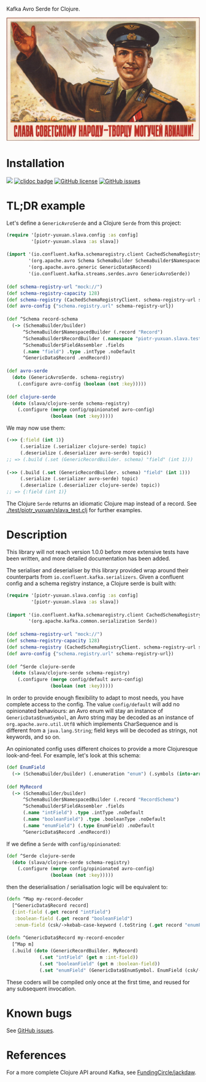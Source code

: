 Kafka Avro Serde for Clojure.

![слава советскому народу](dev-resources/слава-советскому-народу.jpg)

# Installation

[![](https://img.shields.io/clojars/v/piotr-yuxuan/slava.svg)](https://clojars.org/piotr-yuxuan/slava)
[![cljdoc badge](https://cljdoc.org/badge/piotr-yuxuan/slava)](https://cljdoc.org/d/piotr-yuxuan/slava/CURRENT)
[![GitHub license](https://img.shields.io/github/license/piotr-yuxuan/slava)](https://github.com/piotr-yuxuan/slava/blob/main/LICENSE)
[![GitHub issues](https://img.shields.io/github/issues/piotr-yuxuan/slava)](https://github.com/piotr-yuxuan/slava/issues)

# TL;DR example

Let's define a `GenericAvroSerde` and a Clojure `Serde` from this project:

``` clojure
(require '[piotr-yuxuan.slava.config :as config]
         '[piotr-yuxuan.slava :as slava])

(import '(io.confluent.kafka.schemaregistry.client CachedSchemaRegistryClient)
        '(org.apache.avro Schema SchemaBuilder SchemaBuilder$NamespacedBuilder SchemaBuilder$RecordBuilder SchemaBuilder$FieldAssembler)
        '(org.apache.avro.generic GenericData$Record)
        '(io.confluent.kafka.streams.serdes.avro GenericAvroSerde))

(def schema-registry-url "mock://")
(def schema-registry-capacity 128)
(def schema-registry (CachedSchemaRegistryClient. schema-registry-url schema-registry-capacity))
(def avro-config {"schema.registry.url" schema-registry-url})

(def ^Schema record-schema
  (-> (SchemaBuilder/builder)
      ^SchemaBuilder$NamespacedBuilder (.record "Record")
      ^SchemaBuilder$RecordBuilder (.namespace "piotr-yuxuan.slava.test")
      ^SchemaBuilder$FieldAssembler .fields
      (.name "field") .type .intType .noDefault
      ^GenericData$Record .endRecord))

(def avro-serde
  (doto (GenericAvroSerde. schema-registry)
    (.configure avro-config (boolean (not :key)))))

(def clojure-serde
  (doto (slava/clojure-serde schema-registry)
    (.configure (merge config/opinionated avro-config)
                (boolean (not :key)))))
```

We may now use them:

``` clojure
(->> {:field (int 1)}
     (.serialize (.serializer clojure-serde) topic)
     (.deserialize (.deserializer avro-serde) topic))
;; => (.build (.set (GenericRecordBuilder. schema) "field" (int 1)))

(->> (.build (.set (GenericRecordBuilder. schema) "field" (int 1)))
     (.serialize (.serializer avro-serde) topic)
     (.deserialize (.deserializer clojure-serde) topic))
;; => {:field (int 1)}
```

The Clojure `Serde` returns an idiomatic Clojure map instead of a
record. See
[./test/piotr_yuxuan/slava_test.clj](./test/piotr_yuxuan/slava_test.clj)
for further examples.

# Description

This library will not reach version 1.0.0 before more extensive tests
have been written, and more detailed documentation has been added.

The serialiser and deserialiser by this library provided wrap around
their counterparts from `io.confluent.kafka.serializers`. Given a
confluent config and a schema registry instance, a Clojure serde is
built with:

``` clojure
(require '[piotr-yuxuan.slava.config :as config]
         '[piotr-yuxuan.slava :as slava])

(import '(io.confluent.kafka.schemaregistry.client CachedSchemaRegistryClient)
        '(org.apache.kafka.common.serialization Serde))

(def schema-registry-url "mock://")
(def schema-registry-capacity 128)
(def schema-registry (CachedSchemaRegistryClient. schema-registry-url schema-registry-capacity))
(def avro-config {"schema.registry.url" schema-registry-url})

(def ^Serde clojure-serde
  (doto (slava/clojure-serde schema-registry)
    (.configure (merge config/default avro-config)
                (boolean (not :key)))))
```

In order to provide enough flexibility to adapt to most needs, you
have complete access to the config. The value `config/default` will
add no opinionated behaviours: an Avro enum will stay an instance of
`GenericData$EnumSymbol`, an Avro string may be decoded as an instance
of `org.apache.avro.util.Utf8` which implements CharSequence and is
different from a `java.lang.String`; field keys will be decoded as
strings, not keywords, and so on.

An opinionated config uses different choices to provide a more
Clojuresque look-and-feel. For example, let's look at this schema:

``` clojure
(def EnumField
  (-> (SchemaBuilder/builder) (.enumeration "enum") (.symbols (into-array String ["A" "B" "C"]))))

(def MyRecord
  (-> (SchemaBuilder/builder)
      ^SchemaBuilder$NamespacedBuilder (.record "RecordSchema")
      ^SchemaBuilder$FieldAssembler .fields
      (.name "intField") .type .intType .noDefault
      (.name "booleanField") .type .booleanType .noDefault
      (.name "enumField") (.type EnumField) .noDefault
      ^GenericData$Record .endRecord))
```

If we define a `Serde` with `config/opinionated`:

``` clojure
(def ^Serde clojure-serde
  (doto (slava/clojure-serde schema-registry)
    (.configure (merge config/opinionated avro-config)
                (boolean (not :key)))))
```

then the deserialisation / serialisation logic will be equivalent to:

``` clojure
(defn ^Map my-record-decoder
  [^GenericData$Record record]
  {:int-field (.get record "intField")
   :boolean-field (.get record "booleanField")
   :enum-field (csk/->kebab-case-keyword (.toString (.get record "enumField")))})

(defn ^GenericData$Record my-record-encoder
  [^Map m]
  (.build (doto (GenericRecordBuilder. MyRecord)
            (.set "intField" (get m :int-field))
            (.set "booleanField" (get m :boolean-field))
            (.set "enumField" (GenericData$EnumSymbol. EnumField (csk/->SCREAMING_SNAKE_CASE_STRING (get m :enum-field)))))))
```

These coders will be compiled only once at the first time, and reused
for any subsequent invocation.

# Known bugs

See [GitHub issues](https://github.com/piotr-yuxuan/slava/issues).

# References

For a more complete Clojure API around Kafka, see
[FundingCircle/jackdaw](https://github.com/FundingCircle/jackdaw).

